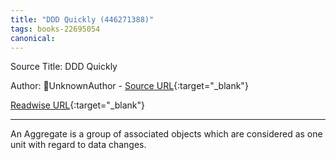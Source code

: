 ```yaml
---
title: "DDD Quickly (446271388)"
tags: books-22695054
canonical: 
---
```


Source Title: DDD Quickly

Author: UnknownAuthor - [Source URL](){:target="_blank"}

[Readwise URL](https://readwise.io/open/446271388){:target="_blank"}

---

An Aggregate is a group of associated objects which are considered as one unit with regard to data changes.
